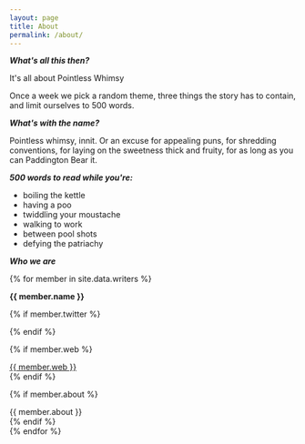 ```yaml
---
layout: page
title: About
permalink: /about/
---
```


_**What's all this then?**_

It's all about Pointless Whimsy

Once a week we pick a random theme, three things the story has to contain, and limit ourselves to 500 words.

_**What's with the name?**_

Pointless whimsy, innit. Or an excuse for appealing puns, for shredding conventions, for laying on the sweetness thick and fruity, for as long as you can Paddington Bear it.

_**500 words to read while you're:**_

 - boiling the kettle 
 - having a poo 
 - twiddling your moustache 
 - walking to work 
 - between pool shots 
 - defying the patriachy

_**Who we are**_


{% for member in site.data.writers %}
  <div>
  <strong>{{ member.name }} </strong>
  
  {% if member.twitter %}      
  
  {% endif %}
  
  
  {% if member.web %}      
  <div><a href="http://{{ member.web}}" target="_blank">{{ member.web }}</a></div>
  {% endif %}

  {% if member.about %}      
  <div>{{ member.about }}</div>
  {% endif %}
  
  
  <br/>
  </div>
{% endfor %}

